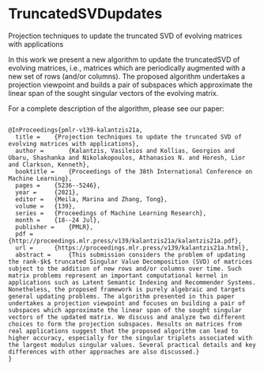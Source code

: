 # TruncatedSVDupdates
Projection techniques to update the truncated SVD of evolving matrices with applications


In this work we present a new algorithm to update the truncatedSVD of evolving matrices, i.e., matrices which are periodically augmented with a new set of rows (and/or columns). The proposed algorithm undertakes a projection viewpoint and builds a pair of subspaces which approximate the linear span of the sought singular vectors of the evolving matrix.

For a complete description of the algorithm, please see our paper:

```

@InProceedings{pmlr-v139-kalantzis21a,
  title = 	 {Projection techniques to update the truncated SVD of evolving matrices with applications},
  author =       {Kalantzis, Vasileios and Kollias, Georgios and Ubaru, Shashanka and Nikolakopoulos, Athanasios N. and Horesh, Lior and Clarkson, Kenneth},
  booktitle = 	 {Proceedings of the 38th International Conference on Machine Learning},
  pages = 	 {5236--5246},
  year = 	 {2021},
  editor = 	 {Meila, Marina and Zhang, Tong},
  volume = 	 {139},
  series = 	 {Proceedings of Machine Learning Research},
  month = 	 {18--24 Jul},
  publisher =    {PMLR},
  pdf = 	 {http://proceedings.mlr.press/v139/kalantzis21a/kalantzis21a.pdf},
  url = 	 {https://proceedings.mlr.press/v139/kalantzis21a.html},
  abstract = 	 {This submission considers the problem of updating the rank-$k$ truncated Singular Value Decomposition (SVD) of matrices subject to the addition of new rows and/or columns over time. Such matrix problems represent an important computational kernel in applications such as Latent Semantic Indexing and Recommender Systems. Nonetheless, the proposed framework is purely algebraic and targets general updating problems. The algorithm presented in this paper undertakes a projection viewpoint and focuses on building a pair of subspaces which approximate the linear span of the sought singular vectors of the updated matrix. We discuss and analyze two different choices to form the projection subspaces. Results on matrices from real applications suggest that the proposed algorithm can lead to higher accuracy, especially for the singular triplets associated with the largest modulus singular values. Several practical details and key differences with other approaches are also discussed.}
}

```
